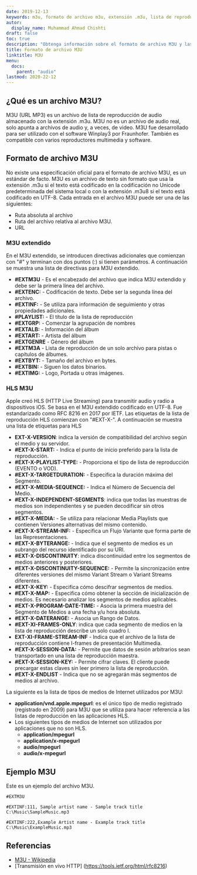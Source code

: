 ```yaml
---
date: 2019-12-13
keywords: m3u, formato de archivo m3u, extensión .m3u, lista de reproducción multimedia m3u, formato de lista de reproducción m3u
autor:
  display_name: Muhammad Ahmad Chishti
draft: false
toc: true
description: "Obtenga información sobre el formato de archivo M3U y las API que pueden crear y abrir archivos M3U."
title: Formato de archivo M3U
linktitle: M3U
menu:
  docs:
    parent: "audio"
lastmod: 2020-22-12
---
```


## ¿Qué es un archivo M3U? ##

M3U (URL MP3) es un archivo de lista de reproducción de audio almacenado con la extensión .m3u. M3U no es un archivo de audio real, solo apunta a archivos de audio y, a veces, de video. M3U fue desarrollado para ser utilizado con el software Winplay3 por Fraunhofer. También es compatible con varios reproductores multimedia y software.

## Formato de archivo M3U

No existe una especificación oficial para el formato de archivo M3U, es un estándar de facto. M3U es un archivo de texto sin formato que usa la extensión .m3u si el texto está codificado en la codificación no Unicode predeterminada del sistema local o con la extensión .m3u8 si el texto está codificado en UTF-8. Cada entrada en el archivo M3U puede ser una de las siguientes:

- Ruta absoluta al archivo
- Ruta del archivo relativa al archivo M3U.
- URL

### M3U extendido ###

En el M3U extendido, se introducen directivas adicionales que comienzan con "#" y terminan con dos puntos (:) si tienen parámetros. A continuación se muestra una lista de directivas para M3U extendido.

- **#EXTM3U** - Es el encabezado del archivo que indica M3U extendido y debe ser la primera línea del archivo.
- **#EXTENC:** - Codificación de texto. Debe ser la segunda línea del archivo.
- **#EXTINF:** - Se utiliza para información de seguimiento y otras propiedades adicionales.
- **#PLAYLIST:** - El título de la lista de reproducción
- **#EXTGRP:** - Comenzar la agrupación de nombres
- **#EXTALB:** - Información del álbum
- **#EXTART:** - Artista del álbum
- **#EXTGENRE** - Género del álbum
- **#EXTM3A** - Lista de reproducción de un solo archivo para pistas o capítulos de álbumes.
- **#EXTBYT:** - Tamaño del archivo en bytes.
- **#EXTBIN:** - Siguen los datos binarios.
- **#EXTIMG:** - Logo, Portada u otras imágenes.

### HLS M3U ###

Apple creó HLS (HTTP Live Streaming) para transmitir audio y radio a dispositivos iOS. Se basa en el M3U extendido codificado en UTF-8. Fue estandarizado como RFC 8216 en 2017 por IETF. Las etiquetas de la lista de reproducción HLS comienzan con "#EXT-X-". A continuación se muestra una lista de etiquetas para HLS

- **EXT-X-VERSION**: indica la versión de compatibilidad del archivo según el medio y su servidor.
- **#EXT-X-START:** - Indica el punto de inicio preferido para la lista de reproducción.
- **#EXT-X-PLAYLIST-TYPE:** - Proporciona el tipo de lista de reproducción (EVENTO o VOD).
- **#EXT-X-TARGETDURATION:** - Especifica la duración máxima del Segmento.
- **#EXT-X-MEDIA-SEQUENCE:** - Indica el Número de Secuencia del Medio.
- **#EXT-X-INDEPENDENT-SEGMENTS**: indica que todas las muestras de medios son independientes y se pueden decodificar sin otros segmentos.
- **#EXT-X-MEDIA:** - Se utiliza para relacionar Media Playlists que contienen Versiones alternativas del mismo contenido.
- **#EXT-X-STREAM-INF:** - Especifica un Flujo Variante que forma parte de las Representaciones.
- **#EXT-X-BYTERANGE:** - Indica que el segmento de medios es un subrango del recurso identificado por su URI.
- **#EXT-X-DISCONTINUITY**: indica discontinuidad entre los segmentos de medios anteriores y posteriores.
- **#EXT-X-DISCONTINUITY-SEQUENCE:** - Permite la sincronización entre diferentes versiones del mismo Variant Stream o Variant Streams diferentes.
- **#EXT-X-KEY:** - Especifica cómo descifrar segmentos de medios.
- **#EXT-X-MAP:** - Especifica cómo obtener la sección de inicialización de medios. Es necesario analizar los segmentos de medios aplicables.
- **#EXT-X-PROGRAM-DATE-TIME:** - Asocia la primera muestra del Segmento de Medios a una fecha y/u hora absoluta.
- **#EXT-X-DATERANGE:** - Asocia un Rango de Datos.
- **#EXT-XI-FRAMES-ONLY**: indica que cada segmento de medios en la lista de reproducción describe un solo cuadro I.
- **EXT-XI-FRAME-STREAM-INF** - Indica que el archivo de la lista de reproducción contiene I-frames de presentación Multimedia.
- **#EXT-X-SESSION-DATA:** - Permite que datos de sesión arbitrarios sean
transportado en una lista de reproducción maestra.
- **#EXT-X-SESSION-KEY:** - Permite cifrar claves. El cliente puede precargar estas claves sin leer primero la lista de reproducción.
- **#EXT-X-ENDLIST** - Indica que no se agregarán más segmentos de medios al archivo.

La siguiente es la lista de tipos de medios de Internet utilizados por M3U:

- **application/vnd.apple.mpegurl**: es el único tipo de medio registrado (registrado en 2009) para M3U que se utiliza para hacer referencia a las listas de reproducción en las aplicaciones HLS.
- Los siguientes tipos de medios de Internet son utilizados por aplicaciones que no son HLS.
  - **application/mpegurl**
  - **application/x-mpegurl**
  - **audio/mpegurl**
  - **audio/x-mpegurl**

## Ejemplo M3U ##

Este es un ejemplo del archivo M3U.

```console
#EXTM3U

#EXTINF:111, Sample artist name - Sample track title
C:\Music\SampleMusic.mp3

#EXTINF:222,Example Artist name - Example track title
C:\Music\ExampleMusic.mp3
```
## Referencias ##

- [M3U - Wikipedia](https://en.wikipedia.org/wiki/M3U)
- [Transmisión en vivo HTTP] (https://tools.ietf.org/html/rfc8216)

